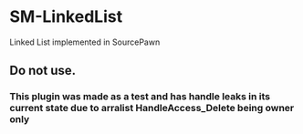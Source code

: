 # SM-LinkedList
Linked List implemented in SourcePawn

## Do not use.
### This plugin was made as a test and has handle leaks in its current state due to arralist HandleAccess_Delete being owner only
